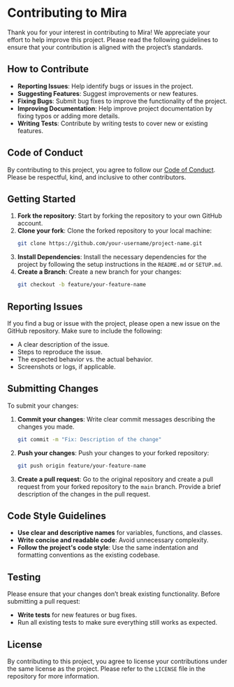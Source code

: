 # Contributing to Mira

Thank you for your interest in contributing to Mira! We appreciate your effort to help improve this project. Please read the following guidelines to ensure that your contribution is aligned with the project’s standards.

## How to Contribute
- **Reporting Issues**: Help identify bugs or issues in the project.
- **Suggesting Features**: Suggest improvements or new features.
- **Fixing Bugs**: Submit bug fixes to improve the functionality of the project.
- **Improving Documentation**: Help improve project documentation by fixing typos or adding more details.
- **Writing Tests**: Contribute by writing tests to cover new or existing features.

## Code of Conduct
By contributing to this project, you agree to follow our [Code of Conduct](CODE_OF_CONDUCT.md). Please be respectful, kind, and inclusive to other contributors.

## Getting Started
1. **Fork the repository**: Start by forking the repository to your own GitHub account.
2. **Clone your fork**: Clone the forked repository to your local machine:
   ```bash
   git clone https://github.com/your-username/project-name.git
   ```
3. **Install Dependencies**: Install the necessary dependencies for the project by following the setup instructions in the `README.md` or `SETUP.md`.
4. **Create a Branch**: Create a new branch for your changes:
   ```bash
   git checkout -b feature/your-feature-name
   ```

## Reporting Issues
If you find a bug or issue with the project, please open a new issue on the GitHub repository. Make sure to include the following:
- A clear description of the issue.
- Steps to reproduce the issue.
- The expected behavior vs. the actual behavior.
- Screenshots or logs, if applicable.

## Submitting Changes
To submit your changes:
1. **Commit your changes**: Write clear commit messages describing the changes you made.
   ```bash
   git commit -m "Fix: Description of the change"
   ```
2. **Push your changes**: Push your changes to your forked repository:
   ```bash
   git push origin feature/your-feature-name
   ```
3. **Create a pull request**: Go to the original repository and create a pull request from your forked repository to the `main` branch. Provide a brief description of the changes in the pull request.

## Code Style Guidelines
- **Use clear and descriptive names** for variables, functions, and classes.
- **Write concise and readable code**: Avoid unnecessary complexity.
- **Follow the project's code style**: Use the same indentation and formatting conventions as the existing codebase.

## Testing
Please ensure that your changes don’t break existing functionality. Before submitting a pull request:
- **Write tests** for new features or bug fixes.
- Run all existing tests to make sure everything still works as expected.

## License
By contributing to this project, you agree to license your contributions under the same license as the project. Please refer to the `LICENSE` file in the repository for more information.

